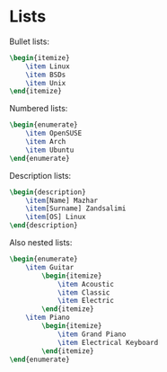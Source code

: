 # Lists

Bullet lists:

```latex
\begin{itemize}
	\item Linux
	\item BSDs
	\item Unix
\end{itemize}
```

Numbered lists:

```latex
\begin{enumerate}
	\item OpenSUSE
	\item Arch
	\item Ubuntu
\end{enumerate}
```

Description lists:

```latex
\begin{description}
	\item[Name] Mazhar
	\item[Surname] Zandsalimi
	\item[OS] Linux
\end{description}
```

Also nested lists:

```latex
\begin{enumerate}
	\item Guitar
		\begin{itemize}
			\item Acoustic
			\item Classic
			\item Electric
		\end{itemize}
	\item Piano
		\begin{itemize}
			\item Grand Piano
			\item Electrical Keyboard
		\end{itemize}
\end{enumerate}
```
